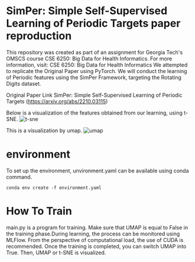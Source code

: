 # SimPer: Simple Self-Supervised Learning of Periodic Targets paper reproduction
This repository was created as part of an assignment for Georgia Tech's OMSCS course CSE 6250: Big Data for Health Informatics. For more information, visit: CSE 6250: Big Data for Health Informatics
We attempted to replicate the Original Paper using PyTorch. We will conduct the learning of Periodic features using the SimPer Framework, targeting the Rotating Digits dataset.

Original Paper Link
SimPer: Simple Self-Supervised Learning of Periodic Targets
(https://arxiv.org/abs/2210.03115)

Below is a visualization of the features obtained from our learning, using t-SNE.
![t-sne](https://github.com/ttakayanagi3/bdah_simper/assets/146202307/58d41def-a2c0-4c4f-92ad-0fa1e8f10520)

This is a visualization by umap.
![umap](https://github.com/ttakayanagi3/bdah_simper/assets/146202307/21a3e336-d7cb-4862-8f61-f73b2c573f24)

# environment
To set up the environment, unvironment.yaml can be available using conda command.
```
conda env create -f environment.yaml
```

# How To Train
main.py is a program for training. Make sure that UMAP is equal to False in the training phase.During learning, the process can be monitored using MLFlow. From the perspective of computational load, the use of CUDA is recommended.
Once the training is completed, you can switch UMAP into True. Then, UMAP or t-SNE is visualized.
